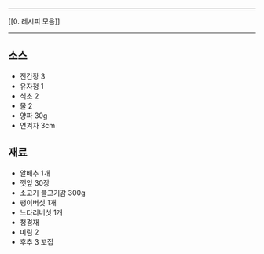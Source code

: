 ***
[[0. 레시피 모음]]
***
## 소스
- 진간장 3
- 유자청 1
- 식초 2
- 물 2
- 양파 30g
- 연겨자 3cm

## 재료
- 알배추 1개
- 깻잎 30장
- 소고기 불고기감 300g
- 팽이버섯 1개
- 느타리버섯 1개
- 청경재 
- 미림 2
- 후추 3 꼬집